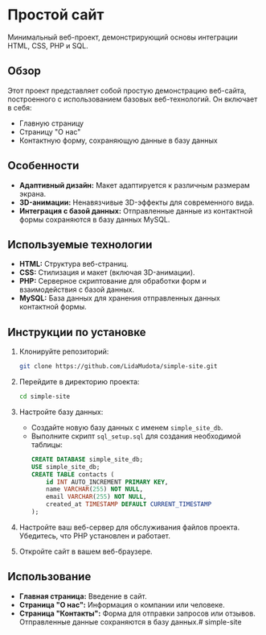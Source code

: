 # Простой сайт

Минимальный веб-проект, демонстрирующий основы интеграции HTML, CSS, PHP и SQL.

## Обзор

Этот проект представляет собой простую демонстрацию веб-сайта, построенного с использованием базовых веб-технологий. Он включает в себя:

- Главную страницу
- Страницу "О нас"
- Контактную форму, сохраняющую данные в базу данных

## Особенности

- **Адаптивный дизайн:** Макет адаптируется к различным размерам экрана.
- **3D-анимации:** Ненавязчивые 3D-эффекты для современного вида.
- **Интеграция с базой данных:** Отправленные данные из контактной формы сохраняются в базу данных MySQL.

## Используемые технологии

- **HTML:** Структура веб-страниц.
- **CSS:** Стилизация и макет (включая 3D-анимации).
- **PHP:** Серверное скриптование для обработки форм и взаимодействия с базой данных.
- **MySQL:** База данных для хранения отправленных данных контактной формы.

## Инструкции по установке

1. Клонируйте репозиторий:
    ```sh
    git clone https://github.com/LidaMudota/simple-site.git
    ```

2. Перейдите в директорию проекта:
    ```sh
    cd simple-site
    ```

3. Настройте базу данных:
    - Создайте новую базу данных с именем `simple_site_db`.
    - Выполните скрипт `sql_setup.sql` для создания необходимой таблицы:
      ```sql
      CREATE DATABASE simple_site_db;
      USE simple_site_db;
      CREATE TABLE contacts (
          id INT AUTO_INCREMENT PRIMARY KEY,
          name VARCHAR(255) NOT NULL,
          email VARCHAR(255) NOT NULL,
          created_at TIMESTAMP DEFAULT CURRENT_TIMESTAMP
      );
      ```

4. Настройте ваш веб-сервер для обслуживания файлов проекта. Убедитесь, что PHP установлен и работает.

5. Откройте сайт в вашем веб-браузере.

## Использование

- **Главная страница:** Введение в сайт.
- **Страница "О нас":** Информация о компании или человеке.
- **Страница "Контакты":** Форма для отправки запросов или отзывов. Отправленные данные сохраняются в базу данных.# simple-site
